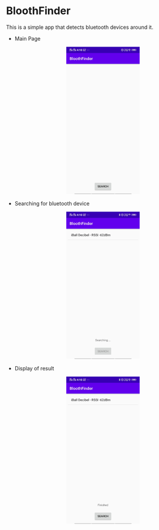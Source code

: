 # BloothFinder
This is a simple app that detects bluetooth devices around it.

<ul>
<li>Main Page
<p align="center"><kbd>
  <img src="https://github.com/nalin-programmer/BloothFinder/blob/master/screenshot/MainPage.jpg" height="400" width="200"/>
  </kbd></p>
<li>Searching for bluetooth device
<p align="center"><kbd>
  <img src="https://github.com/nalin-programmer/BloothFinder/blob/master/screenshot/Searching.jpg" height="400" width="200"/>
  </kbd></p>
<li>Display of result
  <p align="center"><kbd>
  <img src="https://github.com/nalin-programmer/BloothFinder/blob/master/screenshot/Finished.jpg" height="400" width="200"/>
  </kbd></p>
</ul>
